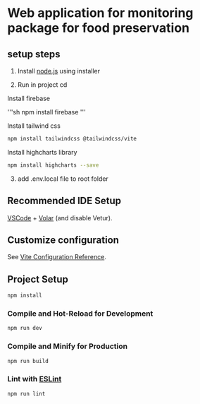 # Web application for monitoring package for food preservation

## setup steps

1. Install [node.js](https://nodejs.org/en/download) using installer

2. Run in project cd

Install firebase

'''sh
npm install firebase
'''

Install tailwind css
```sh
npm install tailwindcss @tailwindcss/vite
```

Install highcharts library
```sh
npm install highcharts --save
```

3. add .env.local file to root folder


## Recommended IDE Setup

[VSCode](https://code.visualstudio.com/) + [Volar](https://marketplace.visualstudio.com/items?itemName=Vue.volar) (and disable Vetur).

## Customize configuration

See [Vite Configuration Reference](https://vite.dev/config/).

## Project Setup

```sh
npm install
```

### Compile and Hot-Reload for Development

```sh
npm run dev
```

### Compile and Minify for Production

```sh
npm run build
```

### Lint with [ESLint](https://eslint.org/)

```sh
npm run lint
```
